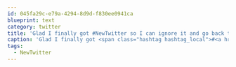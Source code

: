 ```yaml
---
id: 045fa29c-e79a-4294-8d9d-f830ee0941ca
blueprint: text
category: twitter
title: 'Glad I finally got #NewTwitter so I can ignore it and go back to TweetDeck and Twidroyd.'
caption: 'Glad I finally got <span class="hashtag hashtag_local">#<a href="http://tweettemp.darylchymko.ca/?tag=newtwitter">NewTwitter</a> so I can ignore it and go back to TweetDeck and Twidroyd.'
tags:
  - NewTwitter
---
```

